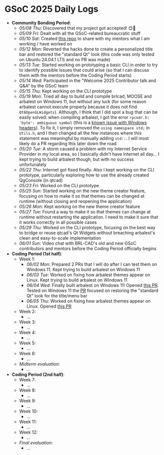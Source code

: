 # GSoC 2025 Daily Logs

- **Community Bonding Period**:
    - *05/08 Thu*: Discovered that my project got accepted! 😊🎉
    - *05/09 Fri*: Dealt with all the GSoC-related bureaucratic stuff
    - *05/10 Sat*: Created [this repo](https://github.com/LorenzoPegorari/GSoC25-report) to share with my mentors what I am working / have worked on
    - *05/12 Mon*: Reverted the hacks done to create a personalized title bar and restored the "standard Qt" look (this code was only tested on Ubuntu 24.04.1 LTS and no PR was made)
    - *05/13 Tue*: Started working on prototyping a basic CLI in order to try to identify possible issues that could arise (so that I can discuss them with the mentors before the Coding Period starts)
    - *05/14 Wed*: Participated in the "Welcome 2025 Contributor talk and Q&A" by the GSoC team
    - *05/15 Thu*: Kept working on the CLI prototype
    - *05/19 Mon*: Tried all day to build and compile brlcad, MOOSE and arbalest on Windows 11, but without any luck (for some reason arbalest cannot execute properly because it does not find `Qt6OpenGLWidgets`). Although, I think that I did spot a bug that can be easily solved: when compiling arbalest, I got the error `rpcndr.h: 'byte': ambiguous symbol` (this is a [known issue with Windows headers](https://developercommunity.visualstudio.com/t/93889)). To fix it, I simply removed the `using namespace std;` in `Utils.h`, and I then changed all the few instances where this statement was meaningful by manually adding `std::`. I will most likely do a PR regarding this later down the road
    - *05/20 Tue*: A storm caused a problem with my Internet Service Provider in my local area, so I basically didn't have Internet all day... I kept trying to build arbalest though, but with no success unfortunately
    - *05/22 Thu*: Internet got fixed finally. Also I kept working on the CLI prototype, particularly exploring how to use the already created QgConsole (in qtcad)
    - *05/23 Fri*: Worked on the CLI prototype
    - *05/25 Sun*: Started working on the new theme creator feature, focusing on how to make it so that themes can be changed at runtime (without closing and reopening the application)
    - *05/26 Mon*: Kept working on the new theme creator feature
    - *05/27 Tue*: Found a way to make it so that themes can change at runtime without restarting the application. I need to make it sure that it works correctly in all possible cases
    - *05/29 Thu*: Worked on the CLI prototype, focusing on the best way to bridge or reuse qtcad's Qt Widgets without breaching arbalest's clean and easy-to-scale implementation
    - *06/01 Sun*: Video chat with BRL-CAD's old and new GSoC contributors and mentors before the Coding Period officially begins
- **Coding Period (1st half)**:
    - Week 1:
        - *06/02 Mon*: Prepared 2 PRs that I will do after I can test them on Windows 11. Kept trying to build arbalest on Windows 11
        - *06/03 Tue*: Worked on fixing how arbalest themes appear on Linux. Kept trying to build arbalest on Windows 11
        - *06/04 Wed*: Finally built arbalest on Windows 11! Opened [this PR](https://github.com/BRL-CAD/arbalest/pull/59). Tested on Windows 11 the [PR](https://github.com/BRL-CAD/arbalest/pull/60) focused on restoring the "standard Qt" look for the title/menu bar
        - *06/05 Thu*: Worked on fixing how arbalest themes appear on Linux. Opened [this PR](https://github.com/BRL-CAD/arbalest/pull/60)
    - Week 2:
        - ...
    - Week 3:
        - ...
    - Week 4:
        - ...
    - Week 5:
        - ...
    - Week 6:
        - ...
    - *Midterm evaluation*:
        - ...
- **Coding Period (2nd half)**:
    - Week 7:
        - ...
    - Week 8:
        - ...
    - Week 9:
        - ...
    - Week 10:
        - ...
    - Week 11:
        - ...
    - Week 12:
        - ...
    - *Final evaluation*:
        - ...

